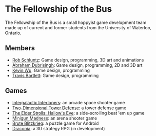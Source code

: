 # The Fellowship of the Bus

The Fellowship of the Bus is a small hoppyist game development team made up of current and former students from the University of Waterloo, Ontario. 

## Members

* [Rob Schluntz]: Game design, programming, 3D art and animations
* [Abraham Dubrisingh]: Game design, programming, 2D and 3D art
* [Kevin Wu]: Game design, programming
* [Travis Bartlett]: Game design, programming

## Games

* [Intergalactic Interlopers]: an arcade space shooter game
* [Two-Dimensional Tower Defense][tdtd]: a tower defense game
* [The Elder Strolls: Hallow's Eve][Elder Strolls]: a side-scrolling beat 'em up game
* [Minigun Madness]: an arena shooter game
* [Brute Blitzkrieg]: a puzzle game for Android
* [Draconia]: a 3D strategy RPG (in development)



[Rob Schluntz]: https://github.com/saitou1024
[Abraham Dubrisingh]: https://github.com/Greatrabe
[Kevin Wu]: https://github.com/smashkevin
[Travis Bartlett]: https://github.com/kjifs
[Erin Blackmere]: https://github.com/erin2kb

[Intergalactic Interlopers]: http://fellowship-of-the-bus.github.io/SpaceInvadersCoop
[tdtd]: http://fellowship-of-the-bus.github.io/tdtd
[Elder Strolls]: http://fellowship-of-the-bus.github.io/Elder-Strolls-Hallows-Eve
[Minigun Madness]: http://fellowship-of-the-bus.github.io/MinigunMadness/
[Brute Blitzkrieg]: https://play.google.com/store/apps/details?id=com.github.fellowship_of_the_bus.bruteb&hl=en_SG
[Draconia]: http://fellowship-of-the-bus.github.io/Draconia-Unity
